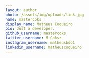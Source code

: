 ```yaml
---
layout: author
photo: /assets/img/uploads/link.jpg
name: mastercoks
display_name: Matheus Coqueiro
bio: Just a developer.
github_username: mastercoks
twitter_username: M_Coksz
instagram_username: matheusbdo1
linkedin_username: matheuscoqueiro
---
```


